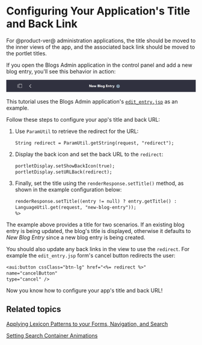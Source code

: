 # Configuring Your Application's Title and Back Link [](id=configuring-your-applications-title-and-back-link)

For @product-ver@ administration applications, the title should be moved to the 
inner views of the app, and the associated back link should be moved to the 
portlet titles. 

If you open the Blogs Admin application in the control panel and add a new blog 
entry, you'll see this behavior in action:

![Figure 1: Adding a new blog entry displays the portlet title at the top, along with a back link.](../../../images/new-blog-entry-title.png)

This tutorial uses the Blogs Admin application's [`edit_entry.jsp`](https://github.com/liferay/liferay-portal/blob/b74496b5c450c134957347e7ebabd25dec1c763d/modules/apps/collaboration/blogs/blogs-web/src/main/resources/META-INF/resources/blogs/edit_entry.jsp)
as an example. 

Follow these steps to configure your app's title and back URL:

1.  Use `ParamUtil` to retrieve the redirect for the URL:

        String redirect = ParamUtil.getString(request, "redirect");

2.  Display the back icon and set the back URL to the `redirect`:

        portletDisplay.setShowBackIcon(true);
        portletDisplay.setURLBack(redirect);

3.  Finally, set the title using the `renderResponse.setTitle()` method, as 
    shown in the example configuration below:

        renderResponse.setTitle((entry != null) ? entry.getTitle() : 
        LanguageUtil.get(request, "new-blog-entry"));
        %>

The example above provides a title for two scenarios. If an existing blog entry 
is being updated, the blog's title is displayed, otherwise it defaults to 
*New Blog Entry* since a new blog entry is being created. 
    
You should also update any back links in the view to use the `redirect`. For 
example the `edit_entry.jsp` form's cancel button redirects the user:

    <aui:button cssClass="btn-lg" href="<%= redirect %>" name="cancelButton" 
    type="cancel" />

Now you know how to configure your app's title and back URL!

## Related topics [](id=related-topics)

[Applying Lexicon Patterns to your Forms, Navigation, and Search](/develop/tutorials/-/knowledge_base/7-0/applying-lexicon-patterns-to-forms-navigation-and-search)

[Setting Search Container Animations](/develop/tutorials/-/knowledge_base/7-0/setting-search-container-animations)
